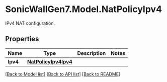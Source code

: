 # SonicWallGen7.Model.NatPolicyIpv4
IPv4 NAT configuration.

## Properties

Name | Type | Description | Notes
------------ | ------------- | ------------- | -------------
**Ipv4** | [**NatPolicyIpv4Ipv4**](NatPolicyIpv4Ipv4.md) |  | 

[[Back to Model list]](../README.md#documentation-for-models) [[Back to API list]](../README.md#documentation-for-api-endpoints) [[Back to README]](../README.md)

